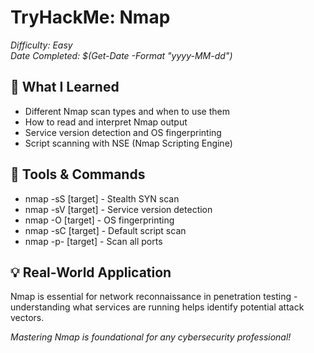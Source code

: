 # TryHackMe: Nmap
*Difficulty: Easy*  
*Date Completed: $(Get-Date -Format "yyyy-MM-dd")*

## 🎯 What I Learned
- Different Nmap scan types and when to use them
- How to read and interpret Nmap output
- Service version detection and OS fingerprinting
- Script scanning with NSE (Nmap Scripting Engine)

## 🔧 Tools & Commands
- nmap -sS [target] - Stealth SYN scan
- nmap -sV [target] - Service version detection  
- nmap -O [target] - OS fingerprinting
- nmap -sC [target] - Default script scan
- nmap -p- [target] - Scan all ports

## 💡 Real-World Application
Nmap is essential for network reconnaissance in penetration testing - understanding what services are running helps identify potential attack vectors.

*Mastering Nmap is foundational for any cybersecurity professional!*
